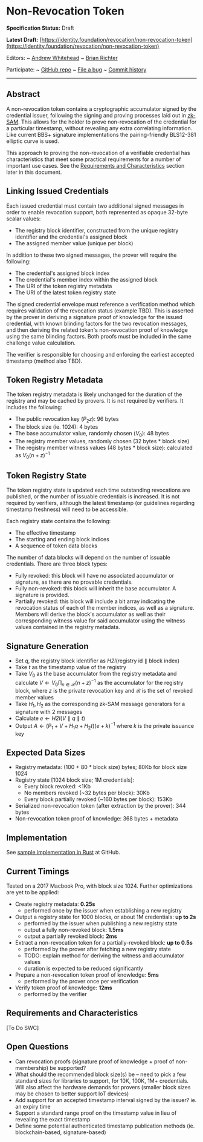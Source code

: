 # Non-Revocation Token

**Specification Status:** Draft

**Latest Draft:**
[https://identity.foundation/revocation/non-revocation-token](https://identity.foundation/revocation/non-revocation-token)

Editors:
~ [Andrew Whitehead](https://www.linkedin.com/in/andrew-whitehead-986a2913/)
~ [Brian Richter](https://www.linkedin.com/in/brianrichter3/)

Participate:
~ [GitHub repo](https://github.com/decentralized-identity/revocation)
~ [File a bug](https://github.com/decentralized-identity/revocation/issues)
~ [Commit history](https://github.com/decentralized-identity/revocation/commits/master)

---

## Abstract

A non-revocation token contains a cryptographic accumulator signed by the credential issuer, following the signing and proving processes laid out in [zk-SAM](https://hackmd.io/vTyqrJc9QoKgThqQpVtP3g?view). This allows for the holder to prove non-revocation of the credential for a particular timestamp, without revealing any extra correlating information. Like current BBS+ signature implementations the pairing-friendly BLS12-381 elliptic curve is used.

This approach to proving the non-revocation of a verifiable credential has characteristics that meet some practical requirements for a number of important use cases. See the [Requirements and Characteristics](#Requirements-and-Characteristics) section later in this document.

## Linking Issued Credentials

Each issued credential must contain two additional signed messages in order to enable revocation support, both represented as opaque 32-byte scalar values:

- The registry block identifier, constructed from the unique registry identifier and the credential's assigned block
- The assigned member value (unique per block)

In addition to these two signed messages, the prover will require the following:

- The credential's assigned block index
- The credential's member index within the assigned block
- The URI of the token registry metadata
- The URI of the latest token registry state

The signed credential envelope must reference a verification method which requires validation of the revocation status (example TBD). This is asserted by the prover in deriving a signature proof of knowledge for the issued credential, with known blinding factors for the two revocation messages, and then deriving the related token's non-revocation proof of knowledge using the same blinding factors. Both proofs must be included in the same challenge value calculation.

The verifier is responsible for choosing and enforcing the earliest accepted timestamp (method also TBD).

## Token Registry Metadata

The token registry metadata is likely unchanged for the duration of the registry and may be cached by provers. It is not required by verifiers. It includes the following:

- The public revocation key ($P_{2}z$): 96 bytes
- The block size (ie. 1024): 4 bytes
- The base accumulator value, randomly chosen ($V_0$): 48 bytes
- The registry member values, randomly chosen (32 bytes \* block size)
- The registry member witness values (48 bytes \* block size): calculated as $V_0(n + z)^{-1}$

## Token Registry State

The token registry state is updated each time outstanding revocations are published, or the number of issuable credentials is increased. It is not required by verifiers, although the latest timestamp (or guidelines regarding timestamp freshness) will need to be accessible.

Each registry state contains the following:

- The effective timestamp
- The starting and ending block indices
- A sequence of token data blocks

The number of data blocks will depend on the number of issuable credentials. There are three block types:

- Fully revoked: this block will have no associated accumulator or signature, as there are no provable credentials.
- Fully non-revoked: this block will inherit the base accumulator. A signature is provided.
- Partially revoked: this block will include a bit array indicating the revocation status of each of the member indices, as well as a signature. Members will derive the block's accumulator as well as their corresponding witness value for said accumulator using the witness values contained in the registry metadata.

## Signature Generation

- Set $q$, the registry block identifier as $\mathit{H2I}(\text{registry id} \parallel \text{block index})$
- Take $t$ as the timestamp value of the registry
- Take $V_0$ as the base accumulator from the registry metadata and calculate $V \gets V_0\prod_{n \in \mathcal{R}}(n + z)^{-1}$ as the accumulator for the registry block, where $z$ is the private revocation key and $\mathcal{R}$ is the set of revoked member values
- Take $H_1, H_2$ as the corresponding zk-SAM message generators for a signature with 2 messages
- Calculate $e \gets \mathit{H2I}(V \parallel q \parallel t)$
- Output $A \gets (P_1 + V + H_1{q} + H_2{t})(e + k)^{-1}$ where $k$ is the private issuance key

## Expected Data Sizes

- Registry metadata: (100 + 80 \* block size) bytes; 80Kb for block size 1024
- Registry state \[1024 block size; 1M credentials\]:
  - Every block revoked: <1Kb
  - No members revoked (~32 bytes per block): 30Kb
  - Every block partially revoked (~160 bytes per block): 153Kb
- Serialized non-revocation token (after extraction by the prover): 344 bytes
- Non-revocation token proof of knowledge: 368 bytes + metadata

## Implementation

See [sample implementation in Rust](https://github.com/andrewwhitehead/non-revocation-token) at GitHub.

## Current Timings

Tested on a 2017 Macbook Pro, with block size 1024. Further optimizations are yet to be applied:

- Create registry metadata: **0.25s**
  - performed once by the issuer when establishing a new registry
- Output a registry state for 1000 blocks, or about 1M credentials: **up to 2s**
  - performed by the issuer when publishing a new registry state
  - output a fully non-revoked block: **1.5ms**
  - output a partially revoked block: **2ms**
- Extract a non-revocation token for a partially-revoked block: **up to 0.5s**
  - performed by the prover after fetching a new registry state
  - TODO: explain method for deriving the witness and accumulator values
  - duration is expected to be reduced significantly
- Prepare a non-revocation token proof of knowledge: **5ms**
  - performed by the prover once per verification
- Verify token proof of knowledge: **12ms**
  - performed by the verifier

## Requirements and Characteristics

[To Do SWC]

## Open Questions

- Can revocation proofs (signature proof of knowledge + proof of non-membership) be supported?
- What should the recommended block size(s) be – need to pick a few standard sizes for libraries to support, for 10K, 100K, 1M+ credentials. Will also affect the hardware demands for provers (smaller block sizes may be chosen to better support IoT devices)
- Add support for an accepted timestamp interval signed by the issuer? ie. an expiry time
- Support a standard range proof on the timestamp value in lieu of revealing the exact timestamp
- Define some potential authenticated timestamp publication methods (ie. blockchain-based, signature-based)
